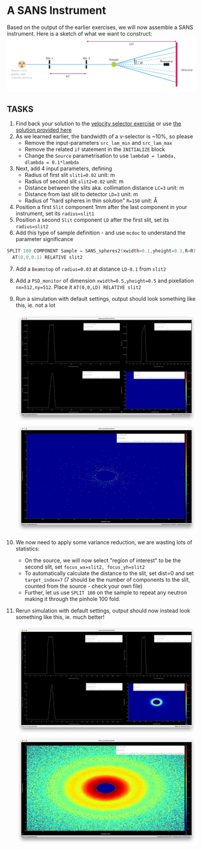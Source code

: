 # A SANS Instrument

Based on the output of the earlier exercises, we will now assemble a SANS instrument. Here is a sketch of what we want to construct:
![SANS sketch](pics/SANSsimple.png)

## TASKS
1. Find back your solution to the [velocity selector exercise](../../01_Monday_October_7th/04_Neutron_optics_exercises/Exercise_selector/) or use [the solution provided here](../../01_Monday_October_7th/04_Neutron_optics_exercises/Exercise_selector/solution/selector.instr)
2. As we learned earlier, the bandwidth of a v-selector is ~10%, so please
   * Remove the input-parameters `src_lam_min` and `src_lam_max`
   * Remove the related `if` statement in the `INITIALIZE` block
   * Change the `Source` parametrisation to use `lambda0 = lambda, dlambda = 0.1*lambda`
3. Next, add 4 input parameters, defining
   * Radius of first slit `slit1=0.02` unit: m 
   * Radius of second slit `slit2=0.02` unit: m  
   * Distance between the slits aka. collimation distance `LC=3` unit: m 
   * Distance from last slit to detector `LD=3` unit: m
   * Radius of "hard spheres in thin solution" `R=150` unit: Å
4. Position a first `Slit` component 1mm after the last component in your instrument, set its `radius=slit1`
5. Position a second `Slit` component `LD` after the first slit, set its `radius=slit2`
6. Add this type of sample definition - and use `mcdoc` to understand the parameter significance
```c
SPLIT 100 COMPONENT Sample = SANS_spheres2(xwidth=0.1,yheight=0.1,R=R)
  AT(0,0,0.1) RELATIVE slit2
```
7. Add a `Beamstop` of `radius=0.03` at distance `LD-0.1` from `slit2`
8. Add a `PSD_monitor` of dimension `xwidth=0.5,yheight=0.5` and pixellation `nx=512,ny=512`. Place it `AT(0,0,LD) RELATIVE slit2`
9. Run a simulation with default settings, output should look something like this, ie. not a lot

    ![Output 1](pics/output1.png)
    ![Log Output 1 SANS](pics/log-output1.png)

10. We now need to apply some variance reduction, we are wasting lots of statistics:
    * On the source, we will now select "region of interest" to be the second slit, set `focus_wx=slit2, focus_yh=slit2`
    * To automatically calculate the distance to the slit, set dist=0 and set `target_index=7` (7 should be the number of components to the slit, counted from the source - check your own file)
    * Further, let us use `SPLIT 100` on the sample to repeat any neutron making it through the pinhole 100 fold.
11. Rerun simulation with default settings, output should now instead look something like this, ie. much better!

    ![Output 1](pics/output2.png)
    ![Log Output 1 SANS](pics/log-output2.png)
